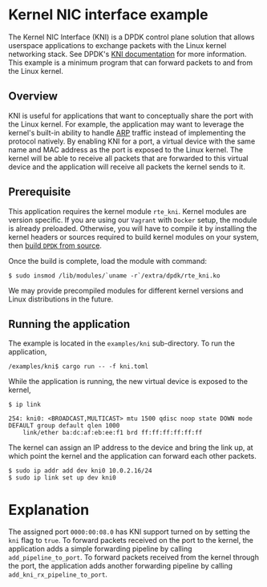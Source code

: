 # Kernel NIC interface example

The Kernel NIC Interface (KNI) is a DPDK control plane solution that allows userspace applications to exchange packets with the Linux kernel networking stack. See DPDK's [KNI documentation](https://doc.dpdk.org/guides/prog_guide/kernel_nic_interface.html) for more information. This example is a minimum program that can forward packets to and from the Linux kernel.

## Overview

KNI is useful for applications that want to conceptually share the port with the Linux kernel. For example, the application may want to leverage the kernel's built-in ability to handle [ARP](https://tools.ietf.org/html/rfc826) traffic instead of implementing the protocol natively. By enabling KNI for a port, a virtual device with the same name and MAC address as the port is exposed to the Linux kernel. The kernel will be able to receive all packets that are forwarded to this virtual device and the application will receive all packets the kernel sends to it.

## Prerequisite

This application requires the kernel module `rte_kni`. Kernel modules are version specific. If you are using our `Vagrant` with `Docker` setup, the module is already preloaded. Otherwise, you will have to compile it by installing the kernel headers or sources required to build kernel modules on your system, then [build `DPDK` from source](https://doc.dpdk.org/guides/linux_gsg/build_dpdk.html).

Once the build is complete, load the module with command:

```
$ sudo insmod /lib/modules/`uname -r`/extra/dpdk/rte_kni.ko
```

We may provide precompiled modules for different kernel versions and Linux distributions in the future. 

## Running the application

The example is located in the `examples/kni` sub-directory. To run the application,

```
/examples/kni$ cargo run -- -f kni.toml
```

While the application is running, the new virtual device is exposed to the kernel,

```
$ ip link

254: kni0: <BROADCAST,MULTICAST> mtu 1500 qdisc noop state DOWN mode DEFAULT group default qlen 1000
    link/ether ba:dc:af:eb:ee:f1 brd ff:ff:ff:ff:ff:ff
```

The kernel can assign an IP address to the device and bring the link up, at which point the kernel and the application can forward each other packets.

```
$ sudo ip addr add dev kni0 10.0.2.16/24
$ sudo ip link set up dev kni0
```

# Explanation

The assigned port `0000:00:08.0` has KNI support turned on by setting the `kni` flag to `true`. To forward packets received on the port to the kernel, the application adds a simple forwarding pipeline by calling `add_pipeline_to_port`. To forward packets received from the kernel through the port, the application adds another forwarding pipeline by calling `add_kni_rx_pipeline_to_port`.
